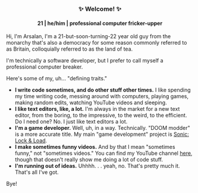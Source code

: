 <h3 align="center">✨ Welcome! ✨</h3>
<h4 align="center">
21 | he/him | professional computer fricker-upper
</h4>

Hi, I'm Arsalan, I'm a 21-but-soon-turning-22 year old guy from the monarchy that's also a democracy for some reason commonly referred to as Britain, colloquially referred to as the land of tea.

I'm technically a software developer, but I prefer to call myself a professional computer breaker.

Here's some of my, uh... "defining traits."

+ **I write code sometimes, and do other stuff other times.** I like spending my time writing code, messing around with computers, playing games, making random edits, watching YouTube videos and sleeping.
+ **I like text editors, like, a lot.** I'm always in the market for a new text editor, from the boring, to the impressive, to the weird, to the efficient. Do I need one? No. I just like text editors a lot.
+ **I'm a game developer.** Well, uh, in a way. Technically. "DOOM modder" is a more accurate title. My main "game development" project is [Sonic: Lock & Load](https://github.com/Sonic-LockandLoad/Sonic-LockandLoad).
+ **I make sometimes funny videos.** And by that I mean "sometimes funny," not "sometimes videos." You can find my YouTube channel [here](https://youtube.com/@that1m8head), though that doesn't really show me doing a lot of code stuff.
+ **I'm running out of ideas.** Uhhhh. . . yeah, no. That's pretty much it. That's all I've got.

Bye!
